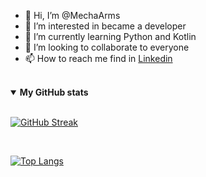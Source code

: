 - 👋 Hi, I’m @MechaArms
- 👀 I’m interested in became a developer
- 🌱 I’m currently learning Python and Kotlin
- 💞️ I’m looking to collaborate to everyone
- 📫 How to reach me find in <a href="https://www.linkedin.com.br/in/romero-mendes-441752190">Linkedin</a>

<!---
MechaArms/MechaArms is a ✨ special ✨ repository because its `README.md` (this file) appears on your GitHub profile.
You can click the Preview link to take a look at your changes.
--->

<br>

 <details open>
  <summary>
    <strong>My GitHub stats</strong> 
  </summary>
 <br>

[![GitHub Streak](http://github-readme-streak-stats.herokuapp.com?user=MechaArms)](https://git.io/streak-stats)

<br>
 
 [![Top Langs](https://github-readme-stats.vercel.app/api/top-langs/?username=MechaArms&langs_count=10&hide=html,css,ejs)](https://github.com/anuraghazra/github-readme-stats)
